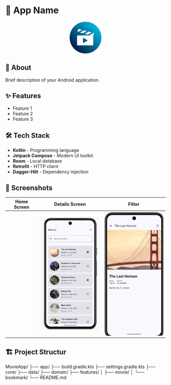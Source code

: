 # 🚀 App Name

<div align="center">
  <img src="app/src/main/res/drawable/icon.jpeg" width="100" alt="App Icon">
</div>

## 📱 About
Brief description of your Android application.

## ✨ Features
- Feature 1
- Feature 2
- Feature 3

## 🛠 Tech Stack
- **Kotlin** - Programming language
- **Jetpack Compose** - Modern UI toolkit
- **Room** - Local database
- **Retrofit** - HTTP client
- **Dagger-Hilt** - Dependency injection

## 📸 Screenshots
| Home Screen                                  | Details Screen                              | Filter                                                    |
|----------------------------------------------|---------------------------------------------|-----------------------------------------------------------|
|  | <img src="app/src/main/res/drawable/home.png" width="200"> | <img src="app/src/main/res/drawable/dis.png" width="200"> |  <img src="app/src/main/res/drawable/filt.png" width="200">

## 🏗 Project Structur
MovieApp/
├── app/
├── build.gradle.kts
├── settings.gradle.kts
├── core/
├── data/
├── domain/
├── features/
│   ├── movie/
│   └── bookmark/
└── README.md